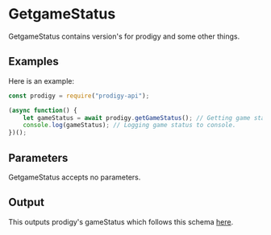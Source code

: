 # GetgameStatus

GetgameStatus contains version's for prodigy and some other things.

## Examples

Here is an example:
```js
const prodigy = require("prodigy-api");

(async function() {
    let gameStatus = await prodigy.getGameStatus(); // Getting game status.
    console.log(gameStatus); // Logging game status to console.
})();
```

## Parameters

GetgameStatus accepts no parameters.

## Output

This outputs prodigy's gameStatus which follows this schema [here](https://pastebin.com/Qtwi1tQj).
